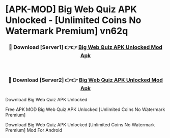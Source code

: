 # [APK-MOD] Big Web Quiz APK Unlocked - [Unlimited Coins No Watermark Premium] vn62q



<div align="center">
<h3>🔴 Download [Server1] 👉👉 <a href="https://momento.my/?title=Big_Web_Quiz_APK_Unlocked">Big Web Quiz APK Unlocked Mod Apk</a></h3><br>

<h3>🔴 Download [Server2] 👉👉 <a href="https://momento.my/?title=Big_Web_Quiz_APK_Unlocked">Big Web Quiz APK Unlocked Mod Apk</a></h3>
</div>



Download Big Web Quiz APK Unlocked 

Free APK MOD Big Web Quiz APK Unlocked [Unlimited Coins No Watermark Premium]

Download Big Web Quiz APK Unlocked [Unlimited Coins No Watermark Premium] Mod For Android
